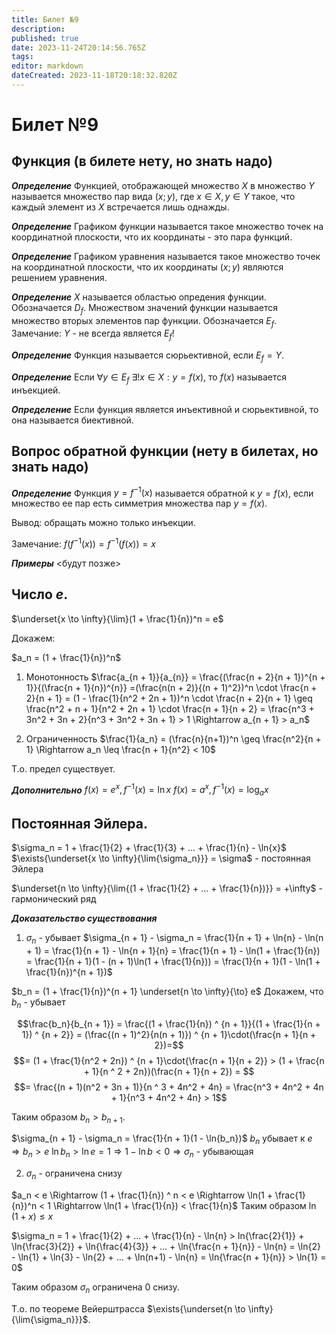 ```yaml
---
title: Билет №9
description: 
published: true
date: 2023-11-24T20:14:56.765Z
tags: 
editor: markdown
dateCreated: 2023-11-18T20:18:32.820Z
---
```


# Билет №9

## Функция (в билете нету, но знать надо)
***Определение***
Функцией, отображающей множество $X$ в множество $Y$ называется множество пар вида ${(x; y)}$, где $x \in X, y \in Y$ такое, что каждый элемент из $X$ встречается лишь однажды.

***Определение***
Графиком функции называется такое множество точек на координатной плоскости, что их координаты - это пара функций.

***Определение***
Графиком уравнения называется такое множество точек на координатной плоскости, что их координаты $(x; y)$ являются решением уравнения.

***Определение***
$X$ называется областью опредения функции. Обозначается $D_f$.
Множеством значений функции называется множество вторых элементов пар функции. Обозначается $E_f$.
Замечание: $Y$ - не всегда является $E_f$!

***Определение***
Функция называется сюрьективной, если $E_f = Y$.

***Определение***
Если $\forall{y \in E_f}\ \exists!{x \in X} : y = f(x)$, то $f(x)$ называется инъекцией.

***Определение***
Если функция является инъективной и сюрьективной, то она называется биективной.

## Вопрос обратной функции (нету в билетах, но знать надо)

***Определение***
Функция $y = {f}^{-1}(x)$ называется обратной к $y = f(x)$, если множество ее пар есть симметрия множества пар $y = f(x)$.

Вывод: обращать можно только инъекции.

Замечание: $f(f^{-1}(x)) = f^{-1}(f(x)) = x$

***Примеры***
<будут позже>

## Число $e$. 

$\underset{x \to \infty}{\lim}(1 + \frac{1}{n})^n = e$

Докажем:

$a_n = (1 + \frac{1}{n})^n$

1) Монотонность
$\frac{a_{n + 1}}{a_{n}} = \frac{(\frac{n + 2}{n + 1})^{n + 1}}{(\frac{n + 1}{n})^{n}} =(\frac{n(n + 2)}{(n + 1)^2})^n \cdot \frac{n + 2}{n + 1} = (1 - \frac{1}{n^2 + 2n + 1})^n \cdot \frac{n + 2}{n + 1} \geq \frac{n^2 + n + 1}{n^2 + 2n + 1} \cdot \frac{n + 1}{n + 2} = \frac{n^3  + 3n^2 + 3n + 2}{n^3 + 3n^2 + 3n + 1} > 1 \Rightarrow a_{n + 1} > a_n$

2) Ограниченность
$\frac{1}{a_n} = (\frac{n}{n+1})^n \geq \frac{n^2}{n + 1} \Rightarrow a_n \leq \frac{n + 1}{n^2} < 10$

Т.о. предел существует.

***Дополнительно***
$f(x) = e^x, f^{-1}(x) = \ln{x}$
$f(x) = a^x, f^{-1}(x) = \log_a{x}$

## Постоянная Эйлера.

$\sigma_n = 1 + \frac{1}{2} + \frac{1}{3} + ... +  \frac{1}{n} - \ln{x}$
$\exists{\underset{x \to \infty}{\lim{\sigma_n}}} = \sigma$ - постоянная Эйлера

$\underset{n \to \infty}{\lim{(1 + \frac{1}{2} + ... + \frac{1}{n})}} = +\infty$ - гармонический ряд

***Доказательство существования***
1) $\sigma_n$ - убывает
$\sigma_{n + 1} - \sigma_n = \frac{1}{n + 1} + \ln{n} - \ln(n + 1) = \frac{1}{n + 1} - \ln{n + 1}{n} = \frac{1}{n + 1} - \ln(1 + \frac{1}{n}) = \frac{1}{n + 1}(1 - (n + 1)\ln(1 + \frac{1}{n})) = \frac{1}{n + 1}(1 - \ln(1 + \frac{1}{n})^{n + 1})$

$b_n = (1 + \frac{1}{n})^{n + 1} \underset{n \to \infty}{\to} e$
Докажем, что $b_n$ - убывает

$$\frac{b_n}{b_{n + 1}} = \frac{(1 + \frac{1}{n}) ^ {n + 1}}{(1 + \frac{1}{n + 1}) ^ {n + 2}} = (\frac{(n + 1)^2}{n(n + 1)}) ^ {n + 1}\cdot(\frac{n + 1}{n + 2})=$$
$$= (1 + \frac{1}{n^2 + 2n}) ^ {n + 1}\cdot{\frac{n + 1}{n + 2}} > (1 + \frac{n + 1}{n ^ 2 + 2n})(\frac{n + 1}{n + 2}) = $$
$$= \frac{(n + 1)(n^2 + 3n + 1)}{n ^ 3 + 4n^2 + 4n} = \frac{n^3 + 4n^2 + 4n + 1}{n^3 + 4n^2 + 4n} > 1$$

Таким образом $b_n > b_{n+1}$.

$\sigma_{n + 1} - \sigma_n = \frac{1}{n + 1}(1 - \ln{b_n})$
$b_n \text{ убывает к } e \Rightarrow b_n > e$ 
$\ln{b_n} > \ln{e} = 1 \Rightarrow 1 - \ln{b} < 0 \Rightarrow \sigma_n$ - убывающая

2) $\sigma_n$ - ограничена снизу

$a_n < e \Rightarrow (1 + \frac{1}{n}) ^ n < e \Rightarrow \ln(1 + \frac{1}{n})^n < 1 \Rightarrow \ln(1 + \frac{1}{n}) < \frac{1}{n}$
Таким образом $\ln(1 + x) \leq x$

$\sigma_n = 1 + \frac{1}{2} + ... + \frac{1}{n} - \ln{n} > ln{\frac{2}{1}} + \ln{\frac{3}{2}} + \ln{\frac{4}{3}} + ... + \ln{\frac{n + 1}{n}} - \ln{n} = \ln{2} - \ln{1} + \ln{3} - \ln{2} + ... + \ln(n+1) - \ln{n} = \ln{\frac{n + 1}{n}} > \ln{1} = 0$

Таким образом $\sigma_n$ ограничена $0$ снизу.

Т.о. по теореме Вейерштрасса $\exists{\underset{n \to \infty}{\lim{\sigma_n}}}$.






























